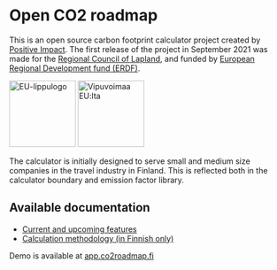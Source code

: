 # Open CO2 roadmap

This is an open source carbon footprint calculator project created by [Positive Impact](https://www.positiveimpact.fi). The first release of the project in September 2021 was made for the [Regional Council of Lapland](https://www.lapinliitto.fi/en/), and funded by [European Regional Development fund (ERDF)](http://www.rakennerahastot.fi/web/en). 


<img src="https://www.rakennerahastot.fi/documents/10179/54846/EU_EAKR_FI_vertical_20mm_rgb.png" height= "120px" alt="EU-lippulogo"> 

<img src="https://www.rakennerahastot.fi/documents/10179/55439/VipuvoimaaEU_2014_2020_rgb.png" height= "120px" alt="Vipuvoimaa EU:lta">

The calculator is initially designed to serve small and medium size companies in the travel industry in Finland. This is reflected both in the calculator boundary and emission factor library. 

## Available documentation
* [Current and upcoming features](docs/features.md)
* [Calculation methodology (in Finnish only)](https://docs.google.com/document/d/1CvHBqop9aaz7wTSQzzQz7qYP0S1VqrNNqfVHhqnYONQ/edit?usp=sharing)

Demo is available at [app.co2roadmap.fi](https://app.co2roadmap.fi)

